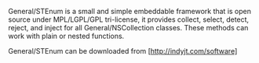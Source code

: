 General/STEnum is a small and simple embeddable framework that is open source under MPL/LGPL/GPL tri-license, it provides collect, select, detect, reject, and inject for all General/NSCollection classes. These methods can work with plain or nested functions.

General/STEnum can be downloaded from [http://indyjt.com/software]